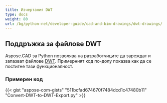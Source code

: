 ```yaml
---
title: Изчертания DWT
type: docs
weight: 80
url: /bg/python-net/developer-guide/cad-and-bim-drawings/dwt-drawings/
---
```


## **Поддръжка за файлове DWT**

Aspose.CAD за Python позволява на разработчиците да зареждат и запазват файлове [DWT](https://docs.fileformat.com/cad/dwt/). Примерният код по-долу показва как да се постигне тази функционалност.

### Примерен код

{{< gist "aspose-com-gists" "511bcfad674670f7484dcd1c47480b11" "Convert-DWT-to-DWT-Export.py" >}}
